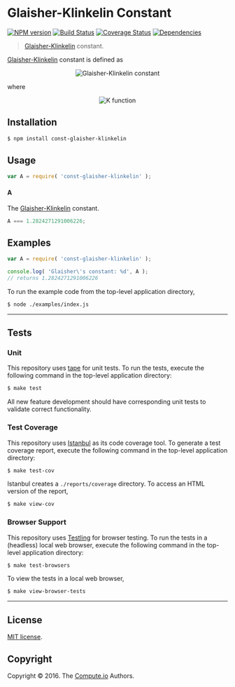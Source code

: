 Glaisher-Klinkelin Constant
===
[![NPM version][npm-image]][npm-url] [![Build Status][build-image]][build-url] [![Coverage Status][coverage-image]][coverage-url] [![Dependencies][dependencies-image]][dependencies-url]

> [Glaisher-Klinkelin][glaisher-constant] constant.

[Glaisher-Klinkelin][glaisher-constant] constant is defined as

<div class="equation" align="center" data-raw-text="A = \lim_{n\to\infty} \frac{K(n + 1)}{n^{n^2/2 + n/2 + 1/12}e^{-n^2/4}}" data-equation="eq:glaisher_klinkelin_constant">
	<img src="https://cdn.rawgit.com/const-io/glaisher-klinkelin/979ab7b20f0acf814018e5f63511565f86aa6b5c/docs/img/glaisher.svg" alt="Glaisher-Klinkelin constant">
	<br>
</div>

where

<div class="equation" align="center" data-raw-text="K(n) = \prod{k=1}^{n-1} k^k" data-equation="eq:K_function">
	<img src="" alt="K function">
	<br>
</div>


## Installation

``` bash
$ npm install const-glaisher-klinkelin
```


## Usage

``` javascript
var A = require( 'const-glaisher-klinkelin' );
```

#### A

The [Glaisher-Klinkelin][glaisher-constant] constant.

``` javascript
A === 1.2824271291006226;
```


## Examples

``` javascript
var A = require( 'const-glaisher-klinkelin' );

console.log( 'Glaisher\'s constant: %d', A );
// returns 1.2824271291006226
```

To run the example code from the top-level application directory,

``` bash
$ node ./examples/index.js
```


---
## Tests

### Unit

This repository uses [tape][tape] for unit tests. To run the tests, execute the following command in the top-level application directory:

``` bash
$ make test
```

All new feature development should have corresponding unit tests to validate correct functionality.


### Test Coverage

This repository uses [Istanbul][istanbul] as its code coverage tool. To generate a test coverage report, execute the following command in the top-level application directory:

``` bash
$ make test-cov
```

Istanbul creates a `./reports/coverage` directory. To access an HTML version of the report,

``` bash
$ make view-cov
```


### Browser Support

This repository uses [Testling][testling] for browser testing. To run the tests in a (headless) local web browser, execute the following command in the top-level application directory:

``` bash
$ make test-browsers
```

To view the tests in a local web browser,

``` bash
$ make view-browser-tests
```

<!-- [![browser support][browsers-image]][browsers-url] -->


---
## License

[MIT license](http://opensource.org/licenses/MIT).


## Copyright

Copyright &copy; 2016. The [Compute.io][compute-io] Authors.


[npm-image]: http://img.shields.io/npm/v/const-glaisher-klinkelin.svg
[npm-url]: https://npmjs.org/package/const-glaisher-klinkelin

[build-image]: http://img.shields.io/travis/const-io/glaisher-klinkelin/master.svg
[build-url]: https://travis-ci.org/const-io/glaisher-klinkelin

[coverage-image]: https://img.shields.io/codecov/c/github/const-io/glaisher-klinkelin/master.svg
[coverage-url]: https://codecov.io/github/const-io/glaisher-klinkelin?branch=master

[dependencies-image]: http://img.shields.io/david/const-io/glaisher-klinkelin.svg
[dependencies-url]: https://david-dm.org/const-io/glaisher-klinkelin

[dev-dependencies-image]: http://img.shields.io/david/dev/const-io/glaisher-klinkelin.svg
[dev-dependencies-url]: https://david-dm.org/dev/const-io/glaisher-klinkelin

[github-issues-image]: http://img.shields.io/github/issues/const-io/glaisher-klinkelin.svg
[github-issues-url]: https://github.com/const-io/glaisher-klinkelin/issues

[tape]: https://github.com/substack/tape
[istanbul]: https://github.com/gotwarlost/istanbul
[testling]: https://ci.testling.com

[glaisher-constant]: https://en.wikipedia.org/wiki/Glaisher%E2%80%93Kinkelin_constant
[compute-io]: https://github.com/compute-io
